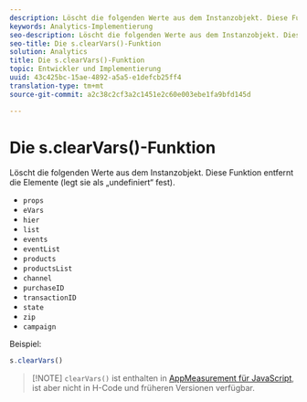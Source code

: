 ```yaml
---
description: Löscht die folgenden Werte aus dem Instanzobjekt. Diese Funktion entfernt die Elemente (legt sie als „undefiniert“ fest).
keywords: Analytics-Implementierung
seo-description: Löscht die folgenden Werte aus dem Instanzobjekt. Diese Funktion entfernt die Elemente (legt sie als „undefiniert“ fest).
seo-title: Die s.clearVars()-Funktion
solution: Analytics
title: Die s.clearVars()-Funktion
topic: Entwickler und Implementierung
uuid: 43c425bc-15ae-4892-a5a5-e1defcb25ff4
translation-type: tm+mt
source-git-commit: a2c38c2cf3a2c1451e2c60e003ebe1fa9bfd145d

---
```



# Die s.clearVars()-Funktion

Löscht die folgenden Werte aus dem Instanzobjekt. Diese Funktion entfernt die Elemente (legt sie als „undefiniert“ fest).

* `props`
* `eVars`
* `hier`
* `list`
* `events`
* `eventList`
* `products`
* `productsList`
* `channel`
* `purchaseID`
* `transactionID`
* `state`
* `zip`
* `campaign`

Beispiel:

```js
s.clearVars()
```

> [!NOTE] `clearVars()` ist enthalten in [AppMeasurement für JavaScript](../../implement/js-implementation/c-appmeasurement-js/appmeasure-mjs.md#concept_F3957D7093A94216BD79F35CFC1557E8), ist aber nicht in H-Code und früheren Versionen verfügbar.

